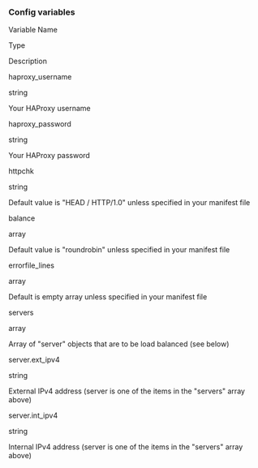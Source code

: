 <!-- post: -->


### Config variables



	

	

	

	





	

		
Variable Name

		
Type

		
Description

	






	

		
haproxy_username

		
string

		
Your HAProxy username

	

	

		
haproxy_password

		
string

		
Your HAProxy password

	

	

		
httpchk

		
string

		
Default value is "HEAD / HTTP/1.0" unless specified in your manifest file

	

	

		
balance

		
array

		
Default value is "roundrobin" unless specified in your manifest file

	


	

		
errorfile_lines

		
array

		
Default is empty array unless specified in your manifest file

	

	

		
servers

		
array

		
Array of "server" objects that are to be load balanced (see below)

	

	

		
server.ext_ipv4

		
string

		
External IPv4 address (server is one of the items in the "servers" array above)

	

	

		
server.int_ipv4

		
string

		
Internal IPv4 address (server is one of the items in the "servers" array above)

	







